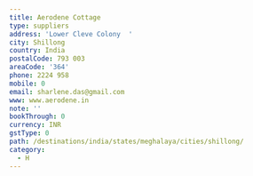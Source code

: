```yaml
---
title: Aerodene Cottage
type: suppliers
address: 'Lower Cleve Colony  '
city: Shillong
country: India
postalCode: 793 003
areaCode: '364'
phone: 2224 958
mobile: 0
email: sharlene.das@gmail.com
www: www.aerodene.in
note: ''
bookThrough: 0
currency: INR
gstType: 0
path: /destinations/india/states/meghalaya/cities/shillong/
category:
  - H
---
```


